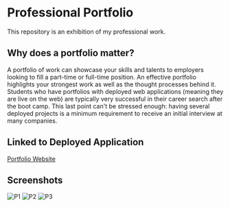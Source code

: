 # Professional Portfolio
This repository is an exhibition of my professional work.

## Why does a portfolio matter?
A portfolio of work can showcase your skills and talents to employers looking to fill a part-time or full-time position. An effective portfolio highlights your strongest work as well as the thought processes behind it. Students who have portfolios with deployed web applications (meaning they are live on the web) are typically very successful in their career search after the boot camp. This last point can't be stressed enough: having several deployed projects is a minimum requirement to receive an initial interview at many companies.

## Linked to Deployed Application
[Portfolio Website](https://c1flores.github.io/Professional-Portfolio/)

## Screenshots

![P1](https://user-images.githubusercontent.com/81927296/191596649-f4ea47ad-92cc-483e-9e97-df4154b8601e.jpg)
![P2](https://user-images.githubusercontent.com/81927296/191596660-48229a05-a526-47a9-b000-d1028973905b.jpg)
![P3](https://user-images.githubusercontent.com/81927296/191596669-0257c757-0d2a-4138-a3df-4c10dbf98974.jpg)

